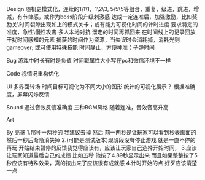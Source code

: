 Design
    随机更模式化，连续的1\1\1，1\2\3, 5\5\5等组合，重复，级进，跳进，增减，有节律感，或作为boss阶段升级刺激感
	达成一定连准后，加强激励，比如奖励关\时间裂隙出现如上的模式关卡；或有能力可视化时间的计时进度
    要求特定的准度，急性\慢性攻击
    多人本地对抗
    溜走的时间再抓回来
    在时间线上的记录回放
    干扰时间感知的元素
    捕获的时间作为资源，当失误时会消耗掉，消耗光则gameover; 或可使用特殊技能
    时间静止，方便神准；子弹时间

Bug
    游戏中时长有时是负值
    时间戳属性大小写在pc和微信环境不一样

Code
    视情况重构优化

UI
    多界面转场
    时间目标可视化为不同大小的图形
    统计的可视化展示？
	根据准确度，屏幕闪烁反馈

Sound
	通过音效反馈准确度
    三种BGM风格
	随着连准，音效音高升高

Art


By 亮哥
1.那种一两秒的 我建议去掉  然后 前一两秒是让玩家可以看到秒表画面的 然后一秒后渐隐消失掉
2.(可能是测试版本)现阶段没有停止游戏 就是一直不停的再玩  开始结束暂停的反馈我觉得应该有，应该让玩家自己选择开始时间，
3.应该让玩家知道最后自己的成绩 比如五秒 他按了4.89秒显示出来 而且如果整整按了5秒应该有特殊效果，真的按出来了应该很有成就感
4.计时开始的点 好歹应该清楚一点 